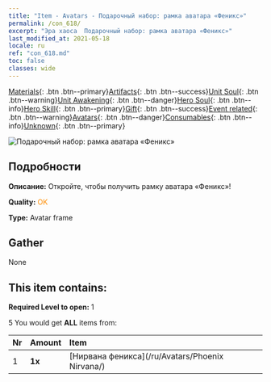 ```yaml
---
title: "Item - Avatars - Подарочный набор: рамка аватара «Феникс»"
permalink: /con_618/
excerpt: "Эра хаоса  Подарочный набор: рамка аватара «Феникс»"
last_modified_at: 2021-05-18
locale: ru
ref: "con_618.md"
toc: false
classes: wide
---
```

 [Materials](/ItemsRU/){: .btn .btn--primary}[Artifacts](/ItemsRU/Artifacts/){: .btn .btn--success}[Unit Soul](/ItemsRU/UnitSoul/){: .btn .btn--warning}[Unit Awakening](/ItemsRU/UnitAwakening/){: .btn .btn--danger}[Hero Soul](/ItemsRU/HeroSoul/){: .btn .btn--info}[Hero Skill](/ItemsRU/HeroSkill/){: .btn .btn--primary}[Gift](/ItemsRU/Gift/){: .btn .btn--success}[Event related](/ItemsRU/Events/){: .btn .btn--warning}[Avatars](/ItemsRU/Avatars/){: .btn .btn--danger}[Consumables](/ItemsRU/Consumables/){: .btn .btn--info}[Unknown](/ItemsRU/Unknown/){: .btn .btn--primary}

 ![Подарочный набор: рамка аватара «Феникс»](/images/t/i_907003.png)

## Подробности
 **Описание:** Откройте, чтобы получить рамку аватара «Феникс»!

 **Quality:** <span style="color: #FF8C00">OK</span>

 **Type:** Avatar frame

## Gather

  None

## This item contains:

 **Required Level to open:** 1

 5 You would get **ALL** items  from:

  | Nr | Amount |     Item    |
  |:---|:-------|:------------|
  | 1 |  **1x** | [Нирвана феникса](/ru/Avatars/Phoenix Nirvana/) |  | 
